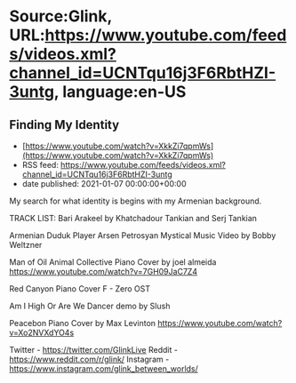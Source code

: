 # Source:Glink, URL:https://www.youtube.com/feeds/videos.xml?channel_id=UCNTqu16j3F6RbtHZI-3untg, language:en-US

## Finding My Identity
 - [https://www.youtube.com/watch?v=XkkZi7qpmWs](https://www.youtube.com/watch?v=XkkZi7qpmWs)
 - RSS feed: https://www.youtube.com/feeds/videos.xml?channel_id=UCNTqu16j3F6RbtHZI-3untg
 - date published: 2021-01-07 00:00:00+00:00

My search for what identity is begins with my Armenian background.

TRACK LIST:
Bari Arakeel by Khatchadour Tankian and Serj Tankian

Armenian Duduk Player Arsen Petrosyan Mystical Music Video by Bobby Weltzner

Man of Oil Animal Collective Piano Cover by 
joel almeida
https://www.youtube.com/watch?v=7GH09JaC7Z4

Red Canyon Piano Cover F - Zero OST

Am I High Or Are We Dancer demo by Slush

Peacebon Piano Cover by Max Levinton
https://www.youtube.com/watch?v=Xo2NVXdYO4s



Twitter - https://twitter.com/GlinkLive
Reddit - https://www.reddit.com/r/glink/
Instagram - https://www.instagram.com/glink_between_worlds/

